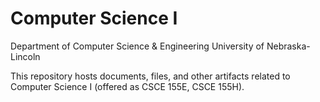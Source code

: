 # Computer Science I
Department of Computer Science & Engineering
University of Nebraska-Lincoln

This repository hosts documents, files, and other artifacts 
related to Computer Science I (offered as CSCE 155E, CSCE 155H).